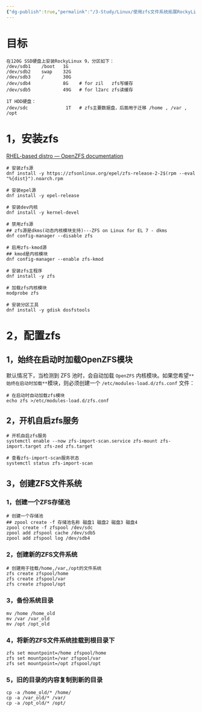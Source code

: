 ```yaml
---
{"dg-publish":true,"permalink":"/3-Study/Linux/使用zfs文件系统拓展RockyLinux 9/"}
---
```


# 目标
```
在120G SSD硬盘上安装RockyLinux 9，分区如下：
/dev/sdb1    /boot   1G
/dev/sdb2    swap    32G
/dev/sdb3    /       30G
/dev/sdb4            8G    # for zil   zfs写缓存
/dev/sdb5            49G   # for l2arc zfs读缓存

1T HDD硬盘：
/dev/sdc              1T   # zfs主要数据盘，后面用于迁移 /home , /var , /opt
```



# 1，安装zfs
[RHEL-based distro — OpenZFS documentation](https://openzfs.github.io/openzfs-docs/Getting%20Started/RHEL-based%20distro/index.html)
```
# 安装zfs源
dnf install -y https://zfsonlinux.org/epel/zfs-release-2-2$(rpm --eval "%{dist}").noarch.rpm

# 安装epel源
dnf install -y epel-release

# 安装dev内核
dnf install -y kernel-devel

# 禁用zfs源
## zfs源是dkms(动态内核模块支持)---ZFS on Linux for EL 7 - dkms
dnf config-manager --disable zfs

# 启用zfs-kmod源
## kmod是内核模块
dnf config-manager --enable zfs-kmod

# 安装zfs主程序
dnf install -y zfs

# 加载zfs内核模块
modprobe zfs

# 安装分区工具
dnf install -y gdisk dosfstools
```
# 2，配置zfs
##  1，始终在启动时加载OpenZFS模块
默认情况下，当检测到 ZFS 池时，会自动加载 `OpenZFS` 内核模块。如果您希望`**始终在启动时加载**`模块，则必须创建一个 `/etc/modules-load.d/zfs.conf` 文件：
```
# 在启动时自动加载zfs模块
echo zfs >/etc/modules-load.d/zfs.conf
```
## 2，开机自启zfs服务
```
# 开机自启zfs服务
systemctl enable --now zfs-import-scan.service zfs-mount zfs-import.target zfs-zed zfs.target

# 查看zfs-import-scan服务状态
systemctl status zfs-import-scan
```
## 3，创建ZFS文件系统
### 1，创建一个ZFS存储池
```
# 创建一个存储池
## zpool create -f 存储池名称 磁盘1 磁盘2 磁盘3 磁盘4
zpool create -f zfspool /dev/sdc
zpool add zfspool cache /dev/sdb5
zpool add zfspool log /dev/sdb4
```
### 2，创建新的ZFS文件系统

```
# 创建用于挂载/home,/var,/opt的文件系统
zfs create zfspool/home
zfs create zfspool/var
zfs create zfspool/opt
```
### 3，备份系统目录

```
mv /home /home_old
mv /var /var_old
mv /opt /opt_old
```
### 4，将新的ZFS文件系统挂载到根目录下

```
zfs set mountpoint=/home zfspool/home
zfs set mountpoint=/var zfspool/var
zfs set mountpoint=/opt zfspool/opt
```
### 5，旧的目录的内容复制到新的目录

```
cp -a /home_old/* /home/
cp -a /var_old/* /var/
cp -a /opt_old/* /opt/
```
